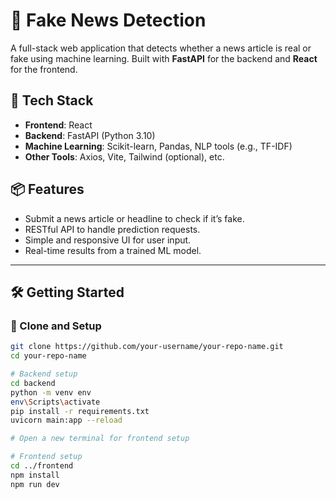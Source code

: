 # 📰 Fake News Detection

A full-stack web application that detects whether a news article is real or fake using machine learning. Built with **FastAPI** for the backend and **React** for the frontend.

## 🚀 Tech Stack

- **Frontend**: React
- **Backend**: FastAPI (Python 3.10)
- **Machine Learning**: Scikit-learn, Pandas, NLP tools (e.g., TF-IDF)
- **Other Tools**: Axios, Vite, Tailwind (optional), etc.

## 📦 Features

- Submit a news article or headline to check if it’s fake.
- RESTful API to handle prediction requests.
- Simple and responsive UI for user input.
- Real-time results from a trained ML model.

---

## 🛠️ Getting Started

### 📁 Clone and Setup

```bash
git clone https://github.com/your-username/your-repo-name.git
cd your-repo-name

# Backend setup
cd backend
python -m venv env
env\Scripts\activate
pip install -r requirements.txt
uvicorn main:app --reload

# Open a new terminal for frontend setup

# Frontend setup
cd ../frontend
npm install
npm run dev
